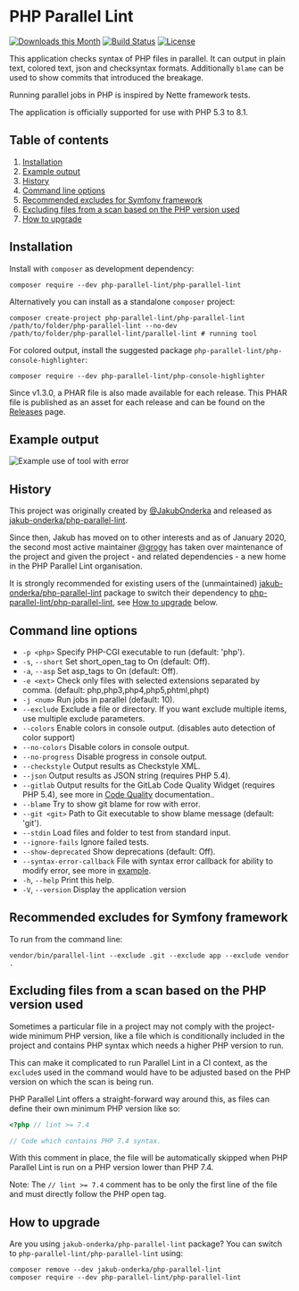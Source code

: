 # PHP Parallel Lint

[![Downloads this Month](https://img.shields.io/packagist/dm/php-parallel-lint/php-parallel-lint.svg)](https://packagist.org/packages/php-parallel-lint/php-parallel-lint)
[![Build Status](https://github.com/php-parallel-lint/PHP-Parallel-Lint/actions/workflows/test.yml/badge.svg)](https://github.com/php-parallel-lint/PHP-Parallel-Lint/actions/workflows/test.yml)
[![License](https://poser.pugx.org/php-parallel-lint/php-parallel-lint/license.svg)](https://packagist.org/packages/php-parallel-lint/php-parallel-lint)

This application checks syntax of PHP files in parallel.
It can output in plain text, colored text, json and checksyntax formats.
Additionally `blame` can be used to show commits that introduced the breakage.

Running parallel jobs in PHP is inspired by Nette framework tests.

The application is officially supported for use with PHP 5.3 to 8.1.

## Table of contents

1. [Installation](#installation)
2. [Example output](#example-output)
3. [History](#history)
4. [Command line options](#command-line-options)
5. [Recommended excludes for Symfony framework](#recommended-excludes-for-symfony-framework)
6. [Excluding files from a scan based on the PHP version used](#excluding-files-from-a-scan-based-on-the-php-version-used)
7. [How to upgrade](#how-to-upgrade)

## Installation

Install with `composer` as development dependency:

    composer require --dev php-parallel-lint/php-parallel-lint

Alternatively you can install as a standalone `composer` project:

    composer create-project php-parallel-lint/php-parallel-lint /path/to/folder/php-parallel-lint --no-dev
    /path/to/folder/php-parallel-lint/parallel-lint # running tool

For colored output, install the suggested package `php-parallel-lint/php-console-highlighter`:

    composer require --dev php-parallel-lint/php-console-highlighter

Since v1.3.0, a PHAR file is also made available for each release.
This PHAR file is published as an asset for each release and can be found on the [Releases](https://github.com/php-parallel-lint/PHP-Parallel-Lint/releases) page.

## Example output

![Example use of tool with error](/tests/examples/example-images/use-error.png?raw=true "Example use of tool with error")


## History

This project was originally created by [@JakubOnderka] and released as
[jakub-onderka/php-parallel-lint].

Since then, Jakub has moved on to other interests and as of January 2020, the
second most active maintainer [@grogy] has taken over maintenance of the project
and given the project - and related dependencies - a new home in the PHP
Parallel Lint organisation.

It is strongly recommended for existing users of the (unmaintained)
[jakub-onderka/php-parallel-lint] package to switch their dependency to
[php-parallel-lint/php-parallel-lint], see [How to upgrade](#how-to-upgrade) below.

[php-parallel-lint/php-parallel-lint]: https://github.com/php-parallel-lint/PHP-Parallel-Lint
[grogy/php-parallel-lint]: https://github.com/grogy/PHP-Parallel-Lint
[jakub-onderka/php-parallel-lint]: https://github.com/JakubOnderka/PHP-Parallel-Lint
[@JakubOnderka]: https://github.com/JakubOnderka
[@grogy]: https://github.com/grogy

## Command line options

- `-p <php>`                Specify PHP-CGI executable to run (default: 'php').
- `-s`, `--short`           Set short_open_tag to On (default: Off).
- `-a`, `--asp`             Set asp_tags to On (default: Off).
- `-e <ext>`                Check only files with selected extensions separated by comma. (default: php,php3,php4,php5,phtml,phpt)
- `-j <num>`                Run <num> jobs in parallel (default: 10).
- `--exclude`               Exclude a file or directory. If you want exclude multiple items, use multiple exclude parameters.
- `--colors`                Enable colors in console output. (disables auto detection of color support)
- `--no-colors`             Disable colors in console output.
- `--no-progress`           Disable progress in console output.
- `--checkstyle`            Output results as Checkstyle XML.
- `--json`                  Output results as JSON string (requires PHP 5.4).
- `--gitlab`                Output results for the GitLab Code Quality Widget (requires PHP 5.4), see more in [Code Quality](https://docs.gitlab.com/ee/user/project/merge_requests/code_quality.html) documentation..
- `--blame`                 Try to show git blame for row with error.
- `--git <git>`             Path to Git executable to show blame message (default: 'git').
- `--stdin`                 Load files and folder to test from standard input.
- `--ignore-fails`          Ignore failed tests.
- `--show-deprecated`       Show deprecations (default: Off).
- `--syntax-error-callback` File with syntax error callback for ability to modify error, see more in [example](doc/syntax-error-callback.md).
- `-h`, `--help`            Print this help.
- `-V`, `--version`         Display the application version


## Recommended excludes for Symfony framework

To run from the command line:

    vendor/bin/parallel-lint --exclude .git --exclude app --exclude vendor .


## Excluding files from a scan based on the PHP version used

Sometimes a particular file in a project may not comply with the project-wide minimum PHP version, like a file which is conditionally included in the project and contains PHP syntax which needs a higher PHP version to run.

This can make it complicated to run Parallel Lint in a CI context, as the `exclude`s used in the command would have to be adjusted based on the PHP version on which the scan is being run.

PHP Parallel Lint offers a straight-forward way around this, as files can define their own minimum PHP version like so:
```php
<?php // lint >= 7.4

// Code which contains PHP 7.4 syntax.
```

With this comment in place, the file will be automatically skipped when PHP Parallel Lint is run on a PHP version lower than PHP 7.4.

Note: The `// lint >= 7.4` comment has to be only the first line of the file and must directly follow the PHP open tag.


## How to upgrade

Are you using `jakub-onderka/php-parallel-lint` package? You can switch to `php-parallel-lint/php-parallel-lint` using:

    composer remove --dev jakub-onderka/php-parallel-lint
    composer require --dev php-parallel-lint/php-parallel-lint
